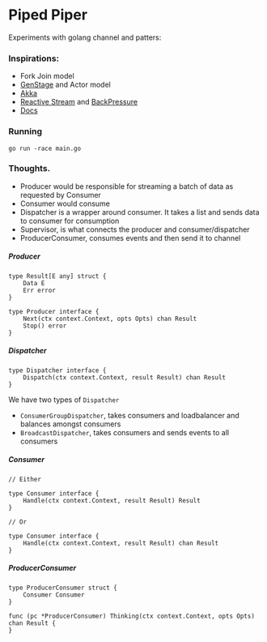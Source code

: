 # Piped Piper

Experiments with golang channel and patters:

### Inspirations:
- Fork Join model
- [GenStage](https://hexdocs.pm/gen_stage/ConsumerSupervisor.html) and Actor model
- [Akka](https://doc.akka.io/docs/akka/current/typed/dispatchers.html)
- [Reactive Stream](https://gist.github.com/staltz/868e7e9bc2a7b8c1f754) and [BackPressure](https://github.com/ReactiveX/RxJava/wiki/Backpressure)
- [Docs](http://conal.net/talks/)


### Running
`go run -race main.go`


### Thoughts.

- Producer would be responsible for streaming a batch of data as requested by Consumer
- Consumer would consume
- Dispatcher is a wrapper around consumer. It takes a list and sends data to consumer for consumption 
- Supervisor, is what connects the producer and consumer/dispatcher
- ProducerConsumer, consumes events and then send it to channel


##### Producer

```
type Result[E any] struct {
    Data E
    Err error
}

type Producer interface {
	Next(ctx context.Context, opts Opts) chan Result
	Stop() error
}
```

##### Dispatcher

```
type Dispatcher interface {
	Dispatch(ctx context.Context, result Result) chan Result
}

```

We have two types of `Dispatcher`
- `ConsumerGroupDispatcher`, takes consumers and loadbalancer and balances amongst consumers
- `BroadcastDispatcher`, takes consumers and sends events to all consumers


##### Consumer

```
// Either

type Consumer interface {
    Handle(ctx context.Context, result Result) Result
}

// Or

type Consumer interface {
    Handle(ctx context.Context, result Result) chan Result
}
```


##### ProducerConsumer

```
type ProducerConsumer struct {
    Consumer Consumer
}

func (pc *ProducerConsumer) Thinking(ctx context.Context, opts Opts) chan Result {
}
```
